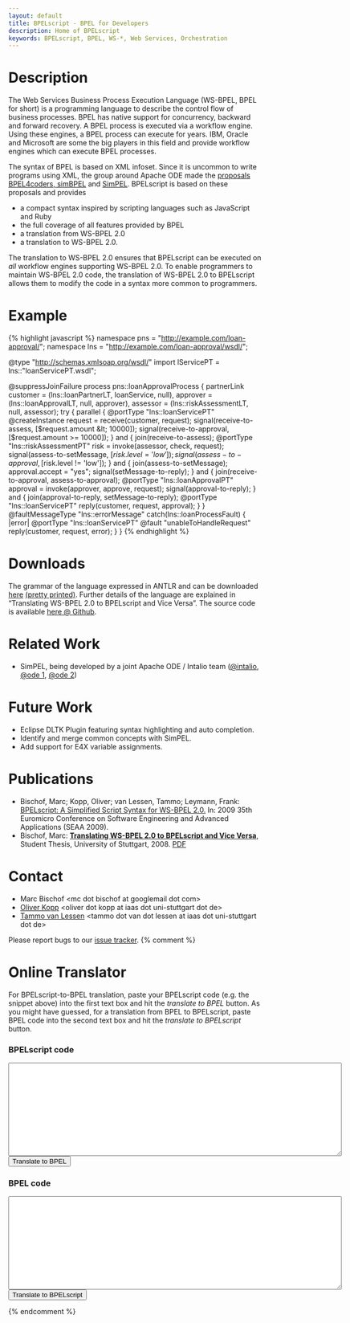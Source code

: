 ```yaml
---
layout: default
title: BPELscript - BPEL for Developers
description: Home of BPELscript
keywords: BPELscript, BPEL, WS-*, Web Services, Orchestration
---
```

  
# <a name="desc">Description</a>
The Web Services Business Process Execution Language (WS-BPEL, BPEL for 
short) is a programming language to describe the control flow of 
business processes. BPEL has native support for concurrency, backward 
and forward recovery. A BPEL process is executed via a workflow engine. 
Using these engines, a BPEL process can execute for years. IBM, Oracle 
and Microsoft are some the big players in this field and provide 
workflow engines which can execute BPEL processes. 

The syntax of BPEL is based on XML infoset. Since it is uncommon to 
write programs using XML, the group around Apache ODE made the [proposals 
BPEL4coders, simBPEL](http://ode.apache.org/bpel-simplified-syntax-simbpel.html) 
and [SimPEL](http://ode.apache.org/simpel.html). BPELscript is based on 
these proposals and provides 

 * a compact syntax inspired by scripting languages such as JavaScript and Ruby
 * the full coverage of all features provided by BPEL
 * a translation from WS-BPEL 2.0
 * a translation to WS-BPEL 2.0.

The translation to WS-BPEL 2.0 ensures that BPELscript can be executed 
on *all* workflow engines supporting WS-BPEL 2.0. To 
enable programmers to maintain WS-BPEL 2.0 code, the translation of 
WS-BPEL 2.0 to BPELscript allows them to modify the code in a syntax 
more common to programmers. 

# <a name="ex">Example</a>
{% highlight javascript %}
namespace pns = "http://example.com/loan-approval/";
namespace lns = "http://example.com/loan-approval/wsdl/";

@type "http://schemas.xmlsoap.org/wsdl/"
import lServicePT = lns::"loanServicePT.wsdl";

@suppressJoinFailure
process pns::loanApprovalProcess {
    partnerLink customer = (lns::loanPartnerLT, loanService, null),
    approver = (lns::loanApprovalLT, null, approver),
    assessor = (lns::riskAssessmentLT, null, assessor);
    try {
        parallel {
            @portType "lns::loanServicePT" @createInstance
            request = receive(customer, request);
            signal(receive-to-assess, [$request.amount &lt; 10000]);
            signal(receive-to-approval, [$request.amount >= 10000]);
        } and {
            join(receive-to-assess);
            @portType "lns::riskAssessmentPT"
            risk = invoke(assessor, check, request);
            signal(assess-to-setMessage, [$risk.level = 'low']);
            signal(assess-to-approval, [$risk.level != 'low']);
        } and {
            join(assess-to-setMessage);
            approval.accept = "yes";
            signal(setMessage-to-reply);
        } and {
            join(receive-to-approval, assess-to-approval);
            @portType "lns::loanApprovalPT"
            approval = invoke(approver, approve, request);
            signal(approval-to-reply);
        } and {
            join(approval-to-reply, setMessage-to-reply);
            @portType "lns::loanServicePT"
            reply(customer, request, approval);
        }
    } 
    @faultMessageType "lns::errorMessage"
    catch(lns::loanProcessFault) { |error|
        @portType "lns::loanServicePT" @fault "unableToHandleRequest"
        reply(customer, request, error);
    }
}
{% endhighlight %}

# <a name="down">Downloads</a>
The grammar of the language expressed in ANTLR and can be downloaded 
[here](./BPELscript_1.0.g) [(pretty printed)](BPELscript_1.0.g.html). 
Further details of the language are explained in &#8220;Translating 
WS-BPEL 2.0 to BPELscript and Vice Versa&#8221;. The source code is 
available [here @ Github](https://github.com/IAAS/BPELscript).

# <a name="relwork">Related Work</a>
 * SimPEL, being developed by a joint Apache ODE / Intalio team ([@intalio](http://dev.intalio.org/), [@ode 1](http://ode.apache.org/bpel-simplified-syntax-simbpel.html), [@ode 2](http://ode.apache.org/simpel.html))

# <a name="future">Future Work</a>
 * Eclipse DLTK Plugin featuring syntax highlighting and auto completion.
 * Identify and merge common concepts with SimPEL.
 * Add support for E4X variable assignments.
  
# <a name="pub">Publications</a>
<ul id="pubul">
  <li>Bischof, Marc; Kopp, Oliver; van Lessen, Tammo; Leymann, Frank: <a href="http://www.informatik.uni-stuttgart.de/cgi-bin/NCSTRL/NCSTRL_view.pl?id=INPROC-2009-49&amp;mod=0&amp;engl=0&amp;inst=IAAS">BPELscript: A Simplified Script Syntax for WS-BPEL 2.0.</a> In: 2009 35th Euromicro Conference on Software Engineering and Advanced Applications (SEAA 2009).</li>
  <li>Bischof, Marc: <b><a href="http://www.informatik.uni-stuttgart.de/cgi-bin/NCSTRL/NCSTRL_view.pl?id=STUD-2175&amp;engl=1">Translating WS-BPEL 2.0 to BPELscript and Vice Versa</a></b>, Student Thesis, University of Stuttgart, 2008. <a href="ftp://ftp.informatik.uni-stuttgart.de/pub/library/medoc.ustuttgart_fi/STUD-2175/STUD-2175.pdf">PDF</a></li>
</ul>

# <a name="contact">Contact</a>
 * Marc Bischof &lt;mc dot bischof at googlemail dot com&gt;
 * [Oliver Kopp](http://www.iaas.uni-stuttgart.de/institut/mitarbeiter/kopp/) &lt;oliver dot kopp at iaas dot uni-stuttgart dot de&gt;
 * [Tammo van Lessen](http://www.taval.de) &lt;tammo dot van dot lessen at iaas dot uni-stuttgart dot de&gt;

Please report bugs to our [issue tracker](https://github.com/IAAS/BPELscript/issues).
{% comment %} 
# <a name="trans">Online Translator</a>
For BPELscript-to-BPEL translation, paste your BPELscript code (e.g. the snippet above) into the first text box and hit the <em>translate to BPEL</em> button.
As you might have guessed, for a translation from BPEL to BPELscript, paste BPEL code into the second text box and hit the <em>translate to BPELscript</em> button.

<form method="POST" action="#trans">
<h3>BPELscript code</h3>
<textarea class="codebox" name="bpelscript" cols="80" rows="12">&nbsp;</textarea>
<input type="submit" name="toBPELscript" value="Translate to BPEL"/>
</form>

<form method="POST" action="#trans">
<h3>BPEL code</h3>
<textarea class="codebox" name="bpel" cols="80" rows="12">&nbsp;</textarea>
<input type="submit" name="toBPEL" value="Translate to BPELscript"/>&nbsp;
</form>
{% endcomment %} 